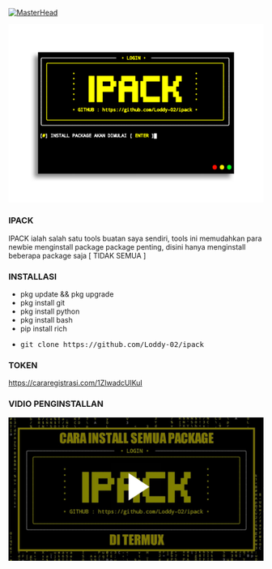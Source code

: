 [![MasterHead](https://1.bp.blogspot.com/-7A4WynwLsMw/XbBpCXG8fHI/AAAAAAAAMt4/uOa1bpLskYgrwGbllhSu2SDj_Mig8SXJQCLcBGAsYHQ/s1600/2000_600px.gif)](https://rishavchanda.io)
<p align="center"><img src="https://github.com/Loddy-02/ipack/blob/main/img/20220628_021757.png" alt="error">

### IPACK
IPACK ialah salah satu tools buatan saya sendiri, tools ini memudahkan para newbie menginstall package package penting, disini hanya menginstall beberapa package saja [ TIDAK SEMUA ]

### INSTALLASI
* pkg update && pkg upgrade
* pkg install git
* pkg install python
* pkg install bash
* pip install rich
* <pre>git clone https://github.com/Loddy-02/ipack</pre>

### TOKEN
https://cararegistrasi.com/1ZIwadcUlKuI
### VIDIO PENGINSTALLAN
<p align="center"><a href="LINK"><img title="Loddy XP" src="https://github.com/Loddy-02/ipack/blob/main/img/20220727_153131.png"></a>
</p>
